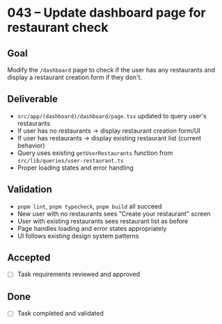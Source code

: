 # 043 – Update dashboard page for restaurant check

## Goal

Modify the `/dashboard` page to check if the user has any restaurants and display a restaurant creation form if they don't.

## Deliverable

- `src/app/(dashboard)/dashboard/page.tsx` updated to query user's restaurants
- If user has no restaurants → display restaurant creation form/UI
- If user has restaurants → display existing restaurant list (current behavior)
- Query uses existing `getUserRestaurants` function from `src/lib/queries/user-restaurant.ts`
- Proper loading states and error handling

## Validation

- `pnpm lint`, `pnpm typecheck`, `pnpm build` all succeed
- New user with no restaurants sees "Create your restaurant" screen
- User with existing restaurants sees restaurant list as before
- Page handles loading and error states appropriately
- UI follows existing design system patterns

## Accepted

- [ ] Task requirements reviewed and approved

## Done

- [ ] Task completed and validated
